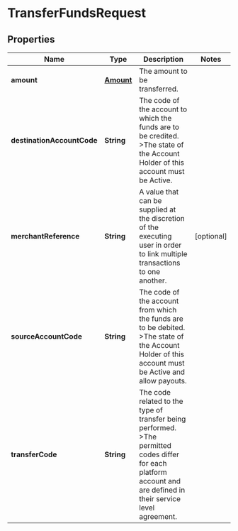 

# TransferFundsRequest


## Properties

| Name | Type | Description | Notes |
|------------ | ------------- | ------------- | -------------|
|**amount** | [**Amount**](Amount.md) | The amount to be transferred. |  |
|**destinationAccountCode** | **String** | The code of the account to which the funds are to be credited. &gt;The state of the Account Holder of this account must be Active. |  |
|**merchantReference** | **String** | A value that can be supplied at the discretion of the executing user in order to link multiple transactions to one another. |  [optional] |
|**sourceAccountCode** | **String** | The code of the account from which the funds are to be debited. &gt;The state of the Account Holder of this account must be Active and allow payouts. |  |
|**transferCode** | **String** | The code related to the type of transfer being performed. &gt;The permitted codes differ for each platform account and are defined in their service level agreement. |  |




